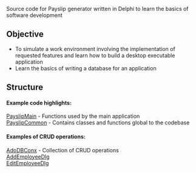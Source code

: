 Source code for Payslip generator written in Delphi to learn the basics of software development

## Objective
* To simulate a work environment involving the implementation of requested features and learn how to build a desktop executable application
* Learn the basics of writing a database for an application

## Structure
#### Example code highlights:
[PayslipMain](https://github.com/roweigh/payslip/blob/main/Source/PayslipMain.pas) - Functions used by the main application\
[PayslipCommon](https://github.com/roweigh/payslip/blob/main/Source/PaySlipCommon.pas) - Contains classes and functions global to the codebase

#### Examples of CRUD operations:
[AdoDBConx](https://github.com/roweigh/payslip/blob/main/Source/AdoDBConx.pas) - Collection of CRUD operations\
[AddEmployeeDlg](https://github.com/roweigh/payslip/blob/main/Source/AddEmployeeDlg.pas)\
[EditEmployeeDlg](https://github.com/roweigh/payslip/blob/main/Source/EditEmployeeDlg.pas)
